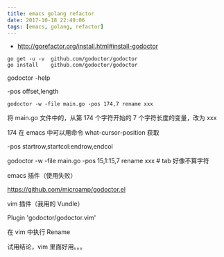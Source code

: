 ```yaml
---
title: emacs golang refactor
date: 2017-10-18 22:49:06
tags: [emacs, golang, refactor]
---
```


* <http://gorefactor.org/install.html#install-godoctor>

```
go get -u -v  github.com/godoctor/godoctor
go install    github.com/godoctor/godoctor
```

<!--more-->

godoctor -help

-pos offset,length

`godoctor -w -file main.go -pos 174,7 rename xxx`

将 main.go 文件中的，从第 174 个字符开始的 7 个字符长度的变量，改为 xxx

174 在 emacs 中可以用命令 what-cursor-position 获取

-pos startrow,startcol:endrow,endcol

godoctor -w -file main.go -pos 15,1:15,7 rename xxx # tab 好像不算字符


emacs 插件（使用失败）

<https://github.com/microamp/godoctor.el>

vim 插件（我用的 Vundle）

Plugin 'godoctor/godoctor.vim'

在 vim 中执行 Rename


试用结论，vim 里面好用。。。